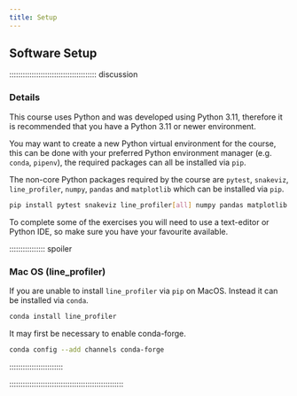 ```yaml
---
title: Setup
---
```


<!--
## Data Sets

FIXME: place any data you want learners to use in `episodes/data` and then use
       a relative link ( [data zip file](data/lesson-data.zip) ) to provide a
       link to it, replacing the example.com link.
       
Download the [data zip file](https://example.com/FIXME) and unzip it to your Desktop
-->

## Software Setup

::::::::::::::::::::::::::::::::::::::: discussion

### Details

This course uses Python and was developed using Python 3.11, therefore it is recommended that you have a Python 3.11 or newer environment.

You may want to create a new Python virtual environment for the course, this can be done with your preferred Python environment manager (e.g. `conda`, `pipenv`), the required packages can all be installed via `pip`.

<!-- conda create -n pando python
     conda activate pando -->

The non-core Python packages required by the course are `pytest`, `snakeviz`, `line_profiler`, `numpy`, `pandas` and `matplotlib` which can be installed via `pip`.
 
```sh
pip install pytest snakeviz line_profiler[all] numpy pandas matplotlib
```

To complete some of the exercises you will need to use a text-editor or Python IDE, so make sure you have your favourite available.



:::::::::::::::: spoiler

### Mac OS (line_profiler)

If you are unable to install `line_profiler` via `pip` on MacOS. Instead it can be installed via `conda`.

```sh
conda install line_profiler
```

It may first be necessary to enable conda-forge.

```sh
conda config --add channels conda-forge
```
::::::::::::::::::::::::

:::::::::::::::::::::::::::::::::::::::::::::::::::
